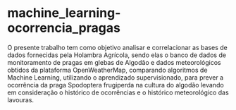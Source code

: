 # machine_learning-ocorrencia_pragas
O presente trabalho tem como objetivo analisar e correlacionar as bases de dados fornecidas pela Holambra Agrícola, sendo elas o banco de dados de monitoramento de pragas em glebas de Algodão e dados meteorológicos obtidos da plataforma OpenWeatherMap, comparando algoritmos de Machine Learning, utilizando o aprendizado supervisionado, para prever a ocorrência da praga Spodoptera frugiperda na cultura do algodão levando em consideração o histórico de ocorrências e o histórico meteorológico das lavouras.

